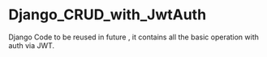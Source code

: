 # Django_CRUD_with_JwtAuth
Django Code to be reused in future , it contains all the basic operation with auth via JWT.

